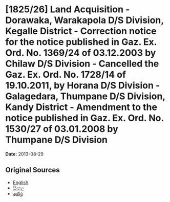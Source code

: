 # [1825/26] Land Acquisition - Dorawaka, Warakapola D/S Division, Kegalle District - Correction notice for the notice published in Gaz. Ex. Ord. No. 1369/24 of 03.12.2003 by Chilaw D/S Division - Cancelled the Gaz. Ex. Ord. No. 1728/14 of 19.10.2011, by Horana D/S Division - Galagedara, Thumpane D/S Division, Kandy District - Amendment to the notice published in Gaz. Ex. Ord. No. 1530/27 of 03.01.2008 by Thumpane D/S Division

**Date:** 2013-08-29

## Original Sources

- [English](https://documents.gov.lk/view/extra-gazettes/2013/8/1825-26_E.pdf)
- [සිංහල](https://documents.gov.lk/view/extra-gazettes/2013/8/1825-26_S.pdf)
- [தமிழ்](https://documents.gov.lk/view/extra-gazettes/2013/8/1825-26_T.pdf)
